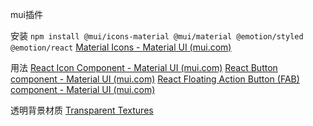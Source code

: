 
mui插件

安装
`npm install @mui/icons-material @mui/material @emotion/styled @emotion/react`
[Material Icons - Material UI (mui.com)](https://mui.com/material-ui/material-icons/?query=delete)


用法
[React Icon Component - Material UI (mui.com)](https://mui.com/material-ui/icons/)
[React Button component - Material UI (mui.com)](https://mui.com/material-ui/react-button/#floating-action-buttons)
[React Floating Action Button (FAB) component - Material UI (mui.com)](https://mui.com/material-ui/react-floating-action-button/)


透明背景材质
[Transparent Textures](https://www.transparenttextures.com/)
